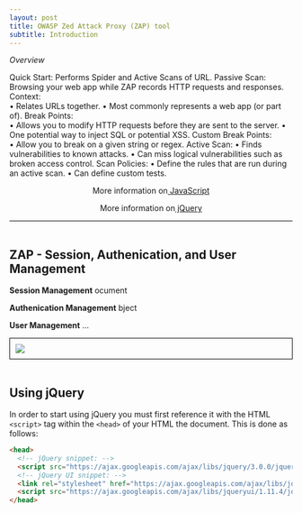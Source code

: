 ```yaml
---
layout: post
title: OWASP Zed Attack Proxy (ZAP) tool
subtitle: Introduction
---
```


<div style="border-bottom:1px solid black">
<i>Overview</i> 

Quick Start:	Performs Spider and Active Scans of URL.
Passive Scan:	Browsing your web app while ZAP records HTTP requests and responses.
Context:	
•	Relates URLs together.
•	Most commonly represents a web app (or part of).
Break Points:	
•	Allows you to modify HTTP requests before they are sent to the server.
•	One potential way to inject SQL or potential XSS.
Custom Break Points:	
•	Allow you to break on a given string or regex.
Active Scan: 
•	Finds vulnerabilities to known attacks.
•	Can miss logical vulnerabilities such as broken access control. 
Scan Policies:
•	Define the rules that are run during an active scan.
•	Can define custom tests.


<p style="text-align:center"> More information on<a href="http://patevs.github.io/2016-07-03-javascript-basics/"> JavaScript</a></p>

 <p style="text-align:center"> More information on<a href="https://oscarotero.com/jquery/"> jQuery</a></p>
</div>

<br>

## ZAP - Session, Authenication, and User Management

<strong>Session Management</strong>
ocument 

<strong>Authenication Management</strong>
bject 

<strong>User Management</strong>
...


<img src="http://www.w3schools.com/js/pic_htmltree.gif" style="border:1px solid black; display:block; margin:auto; padding:10px" />

<br>

## Using jQuery
In order to start using jQuery you must first reference it with the HTML ```<script>``` tag within the ```<head>``` of your HTML the document. This is done as follows:

```html
<head>
  <!-- jQuery snippet: -->
  <script src="https://ajax.googleapis.com/ajax/libs/jquery/3.0.0/jquery.min.js"></script>
  <!-- jQuery UI snippet: -->
  <link rel="stylesheet" href="https://ajax.googleapis.com/ajax/libs/jqueryui/1.11.4/themes/smoothness/jquery-ui.css">
  <script src="https://ajax.googleapis.com/ajax/libs/jqueryui/1.11.4/jquery-ui.min.js"></script>
</head>
```
<br>






